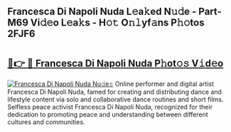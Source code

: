 ## Francesca Di Napoli Nuda L𝚎a𝚔ed N𝚞𝚍e - Part-M69 Vi𝚍𝚎o L𝚎a𝚔s - H𝚘𝚝 O𝚗𝚕yf𝚊ns P𝚑𝚘tos 2FJF6

# <h2><a href="http://kfb6z5g.oniu.top/?m=Francesca+Di+Napoli+Nuda">🔗👉 🔴 Francesca Di Napoli Nuda P𝚑ot𝚘𝚜 V𝚒d𝚎o</a></h2>

[![Francesca Di Napoli Nuda Nu𝚍e𝚜](https://i.imgur.com/0qMVB7G.gif)](http://kfb6z5g.oniu.top/?m=Francesca+Di+Napoli+Nuda)
Online performer and digital artist Francesca Di Napoli Nuda, famed for creating and distributing dance and lifestyle content via solo and collaborative dance routines and short films. Selfless peace activist Francesca Di Napoli Nuda, recognized for their dedication to promoting peace and understanding between different cultures and communities.  
